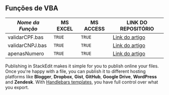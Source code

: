 ## Funções de VBA

| *Nome da Função*     | MS EXCEL  | MS ACCESS | LINK DO REPOSITÓRIO    |
|----------------------|-----------|-----------|------------------------|
|validarCPF.bas        |`TRUE`     |`TRUE`     | [Link do artigo ](https://github.com/SamuelOliveiraBRA/vba/tree/main/funcoes/validacoes/) |
|validarCNPJ.bas       |`TRUE`     |`TRUE`     | [Link do artigo ](https://github.com/SamuelOliveiraBRA/vba/tree/main/funcoes/validacoes/) |
|apenasNumero          |`TRUE`     |`TRUE`     | [Link do artigo ](https://github.com/SamuelOliveiraBRA/vba/tree/main/funcoes/validacoes/) |

Publishing in StackEdit makes it simple for you to publish online your files. Once you're happy with a file, you can publish it to different hosting platforms like **Blogger**, **Dropbox**, **Gist**, **GitHub**, **Google Drive**, **WordPress** and **Zendesk**. With [Handlebars templates](http://handlebarsjs.com/), you have full control over what you export.
